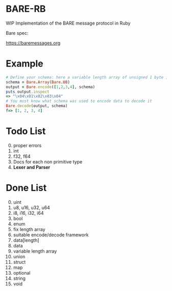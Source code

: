 # BARE-RB

WIP Implementation of the BARE message protocol in Ruby

Bare spec:

https://baremessages.org


# Example
```ruby
# Define your schema: here a variable length array of unsigned 1 byte integers
schema = Bare.Array(Bare.U8) 
output = Bare.encode([1,2,3,4], schema)
puts output.inspect
=> "\x04\x01\x02\x03\x04"
# You must know what schema was used to encode data to decode it
Bare.decode(output, schema) 
f=> [1, 2, 3, 4]
```

# Todo List
0. proper errors
1. int
2. f32, f64
3. Docs for each non primitive type
4. **Lexer and Parser**

# Done List
0. uint
1. u8, u16, u32, u64
2. i8, i16, i32, i64
3. bool
4. enum
5. fix length array
6. suitable encode/decode framework
7. data[length]
8. data
9. variable length array
10. union
11. struct
12. map
13. optional
14. string
15. void


